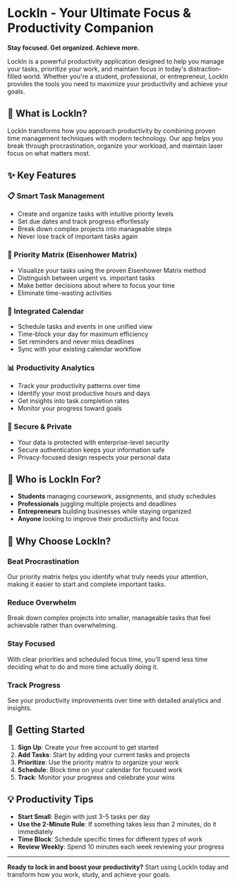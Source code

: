 # LockIn - Your Ultimate Focus & Productivity Companion

**Stay focused. Get organized. Achieve more.**

LockIn is a powerful productivity application designed to help you manage your tasks, prioritize your work, and maintain focus in today's distraction-filled world. Whether you're a student, professional, or entrepreneur, LockIn provides the tools you need to maximize your productivity and achieve your goals.

## 🚀 What is LockIn?

LockIn transforms how you approach productivity by combining proven time management techniques with modern technology. Our app helps you break through procrastination, organize your workload, and maintain laser focus on what matters most.

## ✨ Key Features

### 📋 Smart Task Management

- Create and organize tasks with intuitive priority levels
- Set due dates and track progress effortlessly
- Break down complex projects into manageable steps
- Never lose track of important tasks again

### 🎯 Priority Matrix (Eisenhower Matrix)

- Visualize your tasks using the proven Eisenhower Matrix method
- Distinguish between urgent vs. important tasks
- Make better decisions about where to focus your time
- Eliminate time-wasting activities

### 📅 Integrated Calendar

- Schedule tasks and events in one unified view
- Time-block your day for maximum efficiency
- Set reminders and never miss deadlines
- Sync with your existing calendar workflow

### 📊 Productivity Analytics

- Track your productivity patterns over time
- Identify your most productive hours and days
- Get insights into task completion rates
- Monitor your progress toward goals

### 🔐 Secure & Private

- Your data is protected with enterprise-level security
- Secure authentication keeps your information safe
- Privacy-focused design respects your personal data

## 🎯 Who is LockIn For?

- **Students** managing coursework, assignments, and study schedules
- **Professionals** juggling multiple projects and deadlines
- **Entrepreneurs** building businesses while staying organized
- **Anyone** looking to improve their productivity and focus

## 🌟 Why Choose LockIn?

### Beat Procrastination

Our priority matrix helps you identify what truly needs your attention, making it easier to start and complete important tasks.

### Reduce Overwhelm

Break down complex projects into smaller, manageable tasks that feel achievable rather than overwhelming.

### Stay Focused

With clear priorities and scheduled focus time, you'll spend less time deciding what to do and more time actually doing it.

### Track Progress

See your productivity improvements over time with detailed analytics and insights.

## 🚀 Getting Started

1. **Sign Up**: Create your free account to get started
2. **Add Tasks**: Start by adding your current tasks and projects
3. **Prioritize**: Use the priority matrix to organize your work
4. **Schedule**: Block time on your calendar for focused work
5. **Track**: Monitor your progress and celebrate your wins

## 💡 Productivity Tips

- **Start Small**: Begin with just 3-5 tasks per day
- **Use the 2-Minute Rule**: If something takes less than 2 minutes, do it immediately
- **Time Block**: Schedule specific times for different types of work
- **Review Weekly**: Spend 10 minutes each week reviewing your progress

---

**Ready to lock in and boost your productivity?** Start using LockIn today and transform how you work, study, and achieve your goals.

